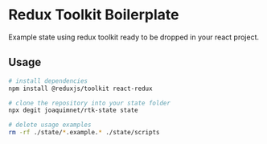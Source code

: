 # Redux Toolkit Boilerplate

Example state using redux toolkit ready to be dropped in your react project.

## Usage

```sh
# install dependencies
npm install @reduxjs/toolkit react-redux

# clone the repository into your state folder
npx degit joaquimnet/rtk-state state

# delete usage examples
rm -rf ./state/*.example.* ./state/scripts
```
